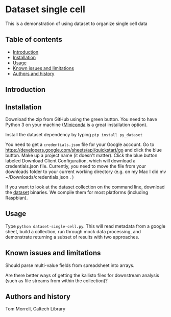 Dataset single cell
=================================================

This is a demonstration of using dataset to organize single cell data


Table of contents
-----------------

* [Introduction](#introduction)
* [Installation](#installation)
* [Usage](#usage)
* [Known issues and limitations](#known-issues-and-limitations)
* [Authors and history](#authors-and-history)

Introduction
------------


Installation
------------

Download the zip from GitHub using the green button. You need to have Python 3 on your machine
([Miniconda](https://docs.conda.io/en/latest/miniconda.html) is a great installation option). 

Install the dataset dependency by typing `pip install py_dataset`

You need to get a `credentials.json` file for your Google account.  Go to
https://developers.google.com/sheets/api/quickstart/go and click the blue
button.  Make up a project name (it doesn't matter). Click the blue button 
labeled Download Client Configuration, which will download a credentials.json
file. Currently, you need to move the file from your downloads folder to your 
current working directory (e.g. on my Mac I did mv ~/Downloads/credentials.json . )

If you want to look at the dataset collection on the command line, download the
[dataset](https://github.com/caltechlibrary/dataset) binaries.  We compile them
for most platforms (including Raspbian).

Usage
-----

Type `python dataset-single-cell.py`.  This will read metadata from a google
sheet, build a collection, run through mock data processing, and demonstrate
returning a subset of results with two approaches.


Known issues and limitations
----------------------------

Should parse multi-value fields from spreadsheet into arrays.

Are there better ways of getting the kallisto files for downstream analysis
(such as file streams from within the collection)?

Authors and history
---------------------------

Tom Morrell, Caltech Library

